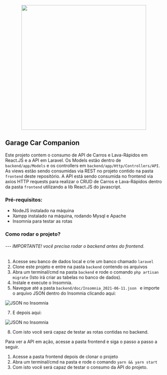 <p align="center"><a href="https://garage-car-companion.vercel.app/" target="_blank"><img src="http://i.prntscr.com/pLcjfwO9ST_Ut90N3_WJHg.png" width="400"></a></p>


## Garage Car Companion 
Este projeto contem o consumo de API de Carros e Lava-Rápidos em React.JS e a API em Laravel. 
 Os Models estão dentro de ```backend/app/Models``` e os controllers em ```backend/app/Http/Controllers/API```. 
As views estão sendo consumidas via REST no projeto contido na pasta ```frontend``` deste repositório.
A API está sendo consumida no frontend via axios HTTP requests para realizar o CRUD de Carros e Lava-Rápidos dentro da pasta ```frontend``` utilizando a lib React.JS do javascript.

### Pré-requisitos: 
- NodeJS instalado na máquina
- Xampp instalado na máquina, rodando Mysql e Apache
- Insomnia para testar as rotas

### Como rodar o projeto?
 ###### --- IMPORTANTE! você precisa rodar o backend antes do frontend.
 
 1. Acesse seu banco de dados local e crie um banco chamado ```laravel```    
 2. Clone este projeto e entre na pasta ```backend``` contendo os arquivos
 3. Abra um terminal/cmd na pasta ```backend``` e rode o comando ```php artisan migrate``` (Isto irá criar as tabelas no banco de dados).
 4. Instale e execute o Insomnia. 
 5. Navegue até a pasta ```backend/doc/Insomnia_2021-06-11.json ``` e importe o arquivo JSON dentro do Insomnia clicando aqui: 

![JSON no Insomnia](http://i.prntscr.com/q7JVy44NReaeDvtFBXBIaQ.png "Como importar JSON no Insomnia")

7. E depois aqui:

![JSON no Insomnia](http://i.prntscr.com/MWiNgvGpTA2-MRL-GmNgEg.png "Como importar JSON no Insomnia")


8. Com isto você será capaz de testar as rotas contidas no backend.

Para ver a API em ação, acesse a pasta frontend e siga o passo a passo a seguir.
 1. Acesse a pasta frontend depois de clonar o projeto
 2. Abra um terminal/cmd na pasta e rode o comando ```yarn && yarn start```
 3. Com isto você será capaz de testar o consumo da API do projeto.
   

